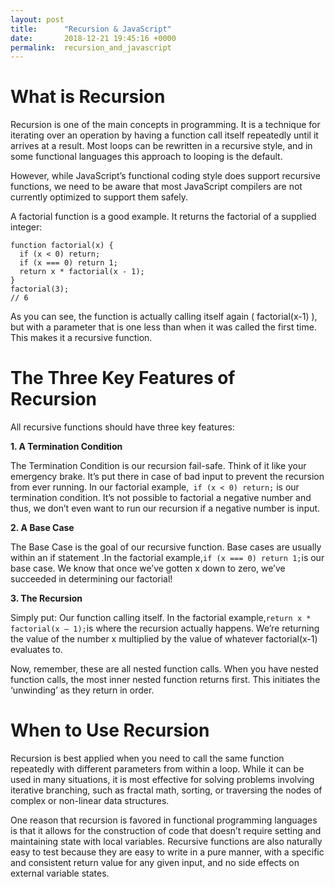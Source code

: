 ```yaml
---
layout: post
title:      "Recursion & JavaScript"
date:       2018-12-21 19:45:16 +0000
permalink:  recursion_and_javascript
---
```



# What is Recursion
Recursion is one of the main concepts in programming. It is a technique for iterating over an operation by having a function call itself repeatedly until it arrives at a result. Most loops can be rewritten in a recursive style, and in some functional languages this approach to looping is the default.

However, while JavaScript’s functional coding style does support recursive functions, we need to be aware that most JavaScript compilers are not currently optimized to support them safely.

A factorial function is a good example. It returns the factorial of a supplied integer:

```
function factorial(x) {
  if (x < 0) return;
  if (x === 0) return 1;
  return x * factorial(x - 1);
}
factorial(3);
// 6

```
As you can see, the function is actually calling itself again ( factorial(x-1) ), but with a parameter that is one less than when it was called the first time. This makes it a recursive function.

# The Three Key Features of Recursion
All recursive functions should have three key features:


**1. A Termination Condition**

The Termination Condition is our recursion fail-safe. Think of it like your emergency brake. It’s put there in case of bad input to prevent the recursion from ever running. In our factorial example,` if (x < 0) return;` is our termination condition. It’s not possible to factorial a negative number and thus, we don’t even want to run our recursion if a negative number is input.

**2. A Base Case**

The Base Case is the goal of our recursive function. Base cases are usually within an if statement .In the factorial example,` if (x === 0) return 1; `is our base case. We know that once we’ve gotten x down to zero, we’ve succeeded in determining our factorial!

**3. The Recursion**

Simply put: Our function calling itself. In the factorial example,` return x * factorial(x — 1); `is where the recursion actually happens. We’re returning the value of the number x multiplied by the value of whatever factorial(x-1) evaluates to.

Now, remember, these are all nested function calls. When you have nested function calls, the most inner nested function returns first. This initiates the ‘unwinding’ as they return in order.


# When to Use Recursion
Recursion is best applied when you need to call the same function repeatedly with different parameters from within a loop. While it can be used in many situations, it is most effective for solving problems involving iterative branching, such as fractal math, sorting, or traversing the nodes of complex or non-linear data structures.

One reason that recursion is favored in functional programming languages is that it allows for the construction of code that doesn’t require setting and maintaining state with local variables. Recursive functions are also naturally easy to test because they are easy to write in a pure manner, with a specific and consistent return value for any given input, and no side effects on external variable states.






